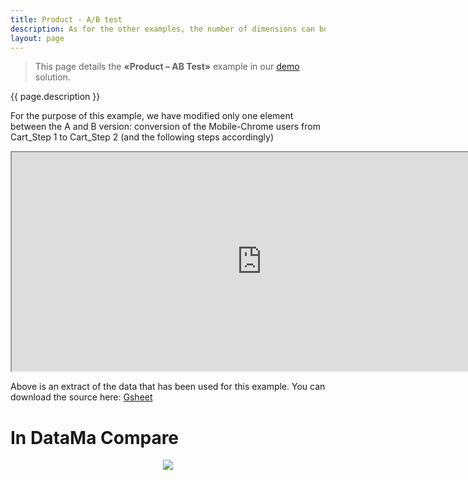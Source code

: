 ```yaml
---
title: Product - A/B test
description: As for the other examples, the number of dimensions can be extended to all the data available from your A/B Test.
layout: page
---
```


> This page details the **«Product – AB Test»**  example in our <a href="https://app.datama.io/" target="_blank">demo</a> solution.

{{ page.description }}

For the purpose of this example, we have modified only one element between the A and B version: conversion of the Mobile-Chrome users from Cart_Step 1 to Cart_Step 2 (and the following steps accordingly)

<iframe src="https://docs.google.com/spreadsheets/d/e/2PACX-1vTXYphkUS8WX6Wa4GZp5LBisnEOoqdLyp9darrXuIJPqmsnv_f8Tvhq_0sNX7L2uVfIaJjonTP2j8Fm/pubhtml?gid=1756377864&amp;single=true&amp;widget=true&amp;headers=false" width="800" height="350"></span></iframe>

Above is an extract of the data that has been used for this example. You can download the source here: [Gsheet](https://docs.google.com/spreadsheets/d/1bNEeqm5CfpPmYPr_t4ff1xcJkSBKoVvwJd4vKB0sDzs/edit#gid=1756377864)


# In DataMa Compare 

<center><img src="{{site.url}}/{{site.baseurl}}/core_app/new/interface/homepage/get_inspired/images/Example_ProductABtest.jpg "/></center>
